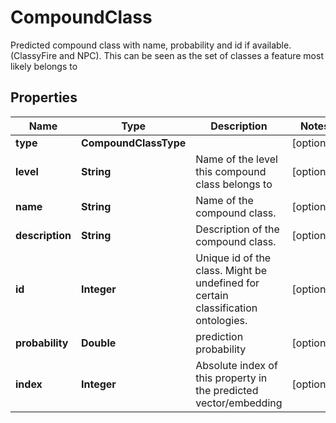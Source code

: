

# CompoundClass

Predicted compound class with name, probability and id if available.  (ClassyFire and NPC). This can be seen as the set of classes a feature most likely belongs to

## Properties

| Name | Type | Description | Notes |
|------------ | ------------- | ------------- | -------------|
|**type** | **CompoundClassType** |  |  [optional] |
|**level** | **String** | Name of the level this compound class belongs to |  [optional] |
|**name** | **String** | Name of the compound class. |  [optional] |
|**description** | **String** | Description of the compound class. |  [optional] |
|**id** | **Integer** | Unique id of the class. Might be undefined for certain classification ontologies. |  [optional] |
|**probability** | **Double** | prediction probability |  [optional] |
|**index** | **Integer** | Absolute index of this property in the predicted vector/embedding |  [optional] |



